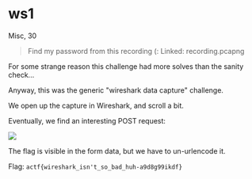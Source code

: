 # ws1
Misc, 30

> Find my password from this recording (:
> Linked: recording.pcapng

For some strange reason this challenge had more solves than the sanity check...

Anyway, this was the generic "wireshark data capture" challenge.

We open up the capture in Wireshark, and scroll a bit.

Eventually, we find an interesting POST request:

![](https://i.imgur.com/3AyCs9c.png)

The flag is visible in the form data, but we have to un-urlencode it.

Flag: `actf{wireshark_isn't_so_bad_huh-a9d8g99ikdf}`